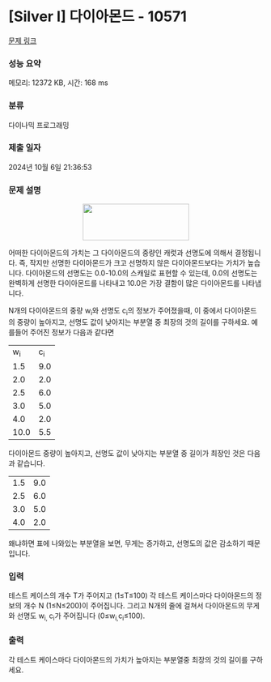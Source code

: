 # [Silver I] 다이아몬드 - 10571 

[문제 링크](https://www.acmicpc.net/problem/10571) 

### 성능 요약

메모리: 12372 KB, 시간: 168 ms

### 분류

다이나믹 프로그래밍

### 제출 일자

2024년 10월 6일 21:36:53

### 문제 설명

<p style="text-align:center"><img alt="" src="https://www.acmicpc.net/upload/images2/diamond.png" style="height:72px; width:210px"></p>

<p>어떠한 다이아몬드의 가치는 그 다이아몬드의 중량인 캐럿과 선명도에 의해서 결정됩니다. 즉, 작지만 선명한 다이아몬드가 크고 선명하지 않은 다이아몬드보다는 가치가 높습니다. 다이아몬드의 선명도는 0.0-10.0의 스캐일로 표현할 수 있는데, 0.0의 선명도는 완벽하게 선명한 다이아몬드를 나타내고 10.0은 가장 결함이 많은 다이아몬드를 나타냅니다.</p>

<p>N개의 다이아몬드의 중량 w<sub>i</sub>와 선명도 c<sub>i</sub>의 정보가 주어졌을때, 이 중에서 다이아몬드의 중량이 높아지고, 선명도 값이 낮아지는 부분열 중 최장의 것의 길이를 구하세요. 예를들어 주어진 정보가 다음과 같다면</p>

<table class="table table-bordered" style="width: 30%;">
	<tbody>
		<tr>
			<td>w<sub>i</sub></td>
			<td>c<sub>i</sub></td>
		</tr>
		<tr>
			<td>1.5</td>
			<td>9.0</td>
		</tr>
		<tr>
			<td>2.0</td>
			<td>2.0</td>
		</tr>
		<tr>
			<td>2.5</td>
			<td>6.0</td>
		</tr>
		<tr>
			<td>3.0</td>
			<td>5.0</td>
		</tr>
		<tr>
			<td>4.0</td>
			<td>2.0</td>
		</tr>
		<tr>
			<td>10.0</td>
			<td>5.5</td>
		</tr>
	</tbody>
</table>

<p>다이아몬드 중량이 높아지고, 선명도 값이 낮아지는 부분열 중 길이가 최장인 것은 다음과 같습니다.</p>

<table class="table table-bordered" style="width: 30%;">
	<tbody>
		<tr>
			<td>1.5</td>
			<td>9.0</td>
		</tr>
		<tr>
			<td>2.5</td>
			<td>6.0</td>
		</tr>
		<tr>
			<td>3.0</td>
			<td>5.0</td>
		</tr>
		<tr>
			<td>4.0</td>
			<td>2.0</td>
		</tr>
	</tbody>
</table>

<p>왜냐하면 표에 나와있는 부분열을 보면, 무게는 증가하고, 선명도의 값은 감소하기 때문입니다.</p>

### 입력 

 <p>테스트 케이스의 개수 T가 주어지고 (1≤T≤100) 각 테스트 케이스마다 다이아몬드의 정보의 개수 N (1≤N≤200)이 주어집니다. 그리고 N개의 줄에 걸쳐서 다이아몬드의 무게와 선명도 w<sub>i, </sub>c<sub>i</sub>가 주어집니다 (0≤w<sub>i,</sub>c<sub>i</sub>≤100).</p>

### 출력 

 <p>각 테스트 케이스마다 다이아몬드의 가치가 높아지는 부분열중 최장의 것의 길이를 구하세요.</p>


